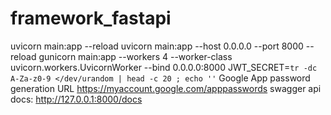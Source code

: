 # framework_fastapi

uvicorn main:app --reload
uvicorn main:app --host 0.0.0.0 --port 8000 --reload
gunicorn main:app --workers 4 --worker-class uvicorn.workers.UvicornWorker --bind 0.0.0.0:8000
JWT_SECRET=`tr -dc A-Za-z0-9 </dev/urandom | head -c 20 ; echo ''`
Google App password generation URL https://myaccount.google.com/apppasswords
swagger api docs: http://127.0.0.1:8000/docs

